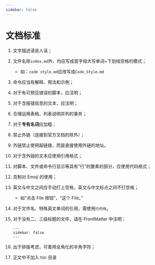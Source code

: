 ```yaml
---
sidebar: false
---
```

# 文档标准

1. 文字描述请说人话；

2. 文件名除`index.md`外，均应写成首字母大写单词+下划线空格的模式；
   - 如：`code style.md`应改写成`Code_Style.md`
   
3. 命令应当有解释、用法和示例；

4. 对于有可预见错误的脚本，应注明；

5. 对于含报错信息的文本，应注明；

6. 合理运用表格、列表说明并列的事务；

7. 对于**专有名词**应加粗；

8. 禁止外链（连接到官方文档的除外）；

9. 外链禁止使用超链接，而是直接使用外链的地址。

10. 对于含外链的文本应使用引用格式；

11. 对脚本、文件或命令行显示等具有“行”的要素的部分，应使用代码格式；

12. 克制对 Emoji 的使用；

13. 英文与中文之间应手动打上空格，英文与中文标点之间不打空格；
    - 如“点击 File 按钮”，“这个 File。”    
    
14. 对于文件名、特殊英文单词的引用，需使用`行内块`。

15. 对于没有二、三级标题的文件，请在 FrontMatter 中注明：
    ```
    ---
    sidebar: false
    ---
    ```
    
16. 出于排版考虑，可善用全角化的半角字符；

17. 正文中不加入 toc 目录

